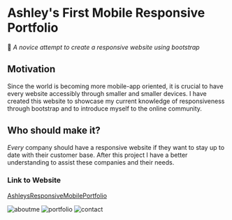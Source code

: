 # Ashley's First Mobile Responsive Portfolio
:star_struck:
*A novice attempt to create a responsive website using bootstrap*

## Motivation

Since the world is becoming more mobile-app oriented, it is crucial to have every website accessibly through smaller and smaller devices. I have created this website to showcase my current knowledge of responsiveness through bootstrap and to introduce myself to the online community.

## Who should make it?
*Every* company should have a responsive website if they want to stay up to date with their customer base. After this project I have a better understanding to assist these companies and their needs. 

### Link to Website
[AshleysResponsiveMobilePortfolio](https://ashleywhaley.github.io/AshleysMobileResponsivePortfolio/index.html)

![aboutme](aboutme.png)
![portfolio](portfolio.png)
![contact](contact.png)
